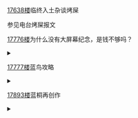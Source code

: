 [17638楼](https://bbs.nga.cn/read.php?tid=27130525&page=882#l17638)临终入土杂谈烤屎

参见电台烤屎报文

[17776楼](https://bbs.nga.cn/read.php?tid=27130525&page=889#l17776)为什么没有大屏幕纪念，是钱不够吗？

<details>
  <summary></summary>
  
  <img src="https://img.nga.178.com/attachments/mon_202106/29/-zue37Q2o-akeqZ16T3cSu0-vf.jpg.medium.jpg"></img>

  <img src="https://img.nga.178.com/attachments/mon_202106/29/-zue37Q2o-69ynKoT3cSil-ez.jpg.medium.jpg"></img>
  
</details>

[17777楼](https://bbs.nga.cn/read.php?tid=27130525&page=889#l17777)蓝鸟攻略

<details>
  <summary></summary>
  
  《论保存网页的重要性》
  
  零、我该准备什么上蓝鸟之前应该准备的东西有：
  
  轻功/梯子(肉翻人可无视)
  
  用于上蓝鸟的浏览器(别用你平时的浏览器了，新装一个)
  
  必要的插件和脚本
  
  准备这些东西比较麻烦，因此我们准备了一个便携式浏览器懒人包(文件仍然在上传中)。
  
  已经预先装好了下文所提到的所有插件和脚本。一、获得蓝鸟号注册蓝鸟号可以邮箱注册、接码注册或者买现成号；为了减少被橄榄风险，请在获得蓝鸟号的第一时间把缺失的电话/邮箱补上。一个电话可以同时绑两个蓝鸟号，而邮箱只能绑定一个。新人上蓝鸟，首先面临的问题大概率是电话验证，这个时候千万别绑定自己和身边人的+86号码，请找个合适的途径接码。接码接码平台：5sim(推荐)，sms-active(成功率高)，smspva(不推荐)
  
  5sim网址： 5sim.net
  
  Sms-active网址： sms-activate.ru
  
  Smspva网址： smspva.com
  
  以上三个平台都能使用支付宝/微信付款。5sim5sim的优点是号码可以保存两个星期，用过的号可以在activation里面点reuse重新用于接码；因此对于专门投入7月1号的作战的号可以无脑绑5sim号码。推荐的有蒙古(供应商一定要选virtual7，其他供应商很可能接不到)，越南，台湾以及英国(价格贵但据说安全性高)。
  
  如果超过5分钟还没有显示就换地区尝试，注意推特一天内只能换4-5次号码。Sms-activeSms-active成功率更高，有中文方便，但号码不能再回收，注册时可以用，但如果没有及时删除绑定当号被再次验证时就只能写申诉恢复，而这种情况会麻烦很多。
  
  推荐的有越南和罗马尼亚。SmspvaSmspva可以说集合了上面两个平台的缺点……所以不推荐使用。Google voice如果你不在乎钱，绑google voice是最保险的，适合保护长期，当然一个普通GV号价格在8-12元都有，，，自己掂量吧。毛子已经接过码的号还有一种较为折中的方案，去ACCSMARKET买毛子接过码的号，价格1-2元一个，但据说毛子接码的号仍然有各种各样的问题，实在接不到码的情况下可以一试。
  
  (不带cookie的都是坑货，别买，买了三个号均冻结，并且难解冻。建议使用带cookie的号 $0.27+)
  
  二、养号因为是专门用于蓝鸟车爆破的一次性号，所以倒不用特别认真去养，不过基本的养号还是要有的，不然你可能在当天车了几条推后号就sdb必须换号，大大降低了tag轰炸效率。编辑资料请第一时间把头像，简介图和介绍加上，地点和网页可不填。找头像和资料麻烦？请合理使用图片生成器网站。链接后面跟的图片尺寸都可以改，头图建议宽度1500，头像建议宽度400。
  
  [https://picsum.photos/800/500]
  
  [https://source.unsplash.com/1500x1000]发推与抱团注册号的24小时内尽量不要发推文到主tag，可以随便发点东西，或者转发回复一下拜登(其实现在这招似乎已经没那么好用了，，，当然没事发发也没什么损失)；也可以带上tag #相互フォロー 发推，这个tag是用来互相关注的，复制tag里的推文发就行了。注意每条推带tag一般三个就好，不要超过五个，带太多tag不仅发不进去还容易被蓝鸟盯上，，，
  现在蓝鸟官方承认的cubi自动发推不能给新号用了，，，作为替代品可以使用botbird 以及cheap bot来实现自动挂机发推。一个保守的养号起手方式：
  
  发推(不带tag)
  
  fo 3个不是蓝桐的
  
  发推(不带tag)
  
  fo10个蓝桐
  
  发推(带tag求互fo)
  
  挂机器人，3小时一条垃圾话，不带tag或者带一半tag
  
  下号(关容器不退出)，会用cookie quick manager的可以导出Cookies。
  
  切号不要退出推特之后马上换号登录，会有残留的标记设备的Cookies，会被蓝鸟察觉。如何清除Cookie请参阅这里。挂机器人一个比较方便的养号方式是挂机器人(bot，波特)。Cubi是曾经蓝桐们最常使用的挂机器人网站，但最近Cubi服务受限已经无法创建新机器人。因此我们推荐以下两个机器人网站。
  
  Botbird 网址：metabirds.net
  
  Cheapbots 网址：cheapbotsdonequick.com
  
  Botbird 用法与cubi类似，可以在蓝鸟号登录后在random bot里面输入要发的内容就可以自动发推了。当然它还有很多其它功能，这里就不赘述了。Cheapbots 只支持代码，使用起来比较复杂，但熟练之后部署更快。具体教程参见此处(暂未完工，敬请期待)。
  
  一些提醒：无论设置哪种自动波特，请大家不要把频率设的太高(一小时一条差不多够了)，也不要每条都带主tag #桐生ココ。一方面这些波特并不是蓝鸟承认的，使用起来不一定安全，过高频率带tag发推被sdb或冻的可能性还是很高的。另一方面主tag毕竟还是我们的日常茶楼，全都是波特还是比较影响聊天体验的，，，
  
  SDB与冻结随时注意通过网站 shadowban.eu
  
  查看号的sdb状态，如果Search Suggestion Ban 和 Search Ban
  
  全红那么这号就是sdb状态了；Sdb状态的号发推是不能进入tag的。解决方法是不带tag挂机一段时间，一般会在三天内解除。如果三天后还是sdb建议直接换号，反正只是投入7月1号爆破用，不心疼。
  
  如果你的号不幸被冻了，那么就需要写申诉要回，这里随便贴一个申诉小作文模板：
  
  Hi, I just realised that my account is suspended without being informed, I couldn’t think of the reasons for the suspension because I’ve never used script or bot to spam replies or retweets whatsoever.However, if I indeed violated twitter’s ToS, please spare me a second chance and pinpoint my violation so that I can ensure the further violation will not be seen. Thanks.
  
  (悄声说：如果你在小作文中给自己套zzzq身份比如les、黑人，申诉成功率似乎会高很多)写完申诉如果第一时间没收到邮件，那说明你是被误封，这种过一会就会发邮件通知号已经解冻。如果第一时间收到了，有两种情况，第一种直接告诉你违规了，给你解冻了；第二种要求你回邮件，说明蓝鸟要慢慢审理你的号，这种就只能等，，，璐宝建议这种直接开新号更快。一个在7月1号时养的比较成功的号应该是：
  
  shadowban.eu 显示除了Reply Deboosting 其它全绿
  
  号已经绑定好了邮箱手机
  
  注册时间达到5天
  
  已经在主tag发过言，且发推超过100条
  
  拥有30个以上的被关注
  
  这种号就是比较健康能直接投入使用蓝鸟车的号了。进阶内容：利用Cookie无缝切号关于CookieCookie指某些网站为了辨别用户身份而储存在用户本地终端(ClientSide)上的数据(通常经过加密)。推特在登录之后会给你的浏览器返回cookie作为登录凭证，这样当你下次重新打开浏览器时，推特会优先获取浏览器里事先存储的cookie恢复账户登录。当然除了登录凭证，cookie还保存了你的一些设备和浏览器信息。
  
  Cookie在不同浏览器容器里是完全独立的。浏览器隐私模式相当于浏览器新开了一个容器，在所有隐私浏览窗口关闭后，这个容器以及其内部的cookies一并销毁。
  
  注意：若要在同个容器内换账号，请在退出后清空cookie，否则新的账号可能会连带受限。如何添加、删除与修改cookies？对于Firefox浏览器推荐cookie quick manager插件，对于Chrome、edge等基于Chromium内核的浏览器，推荐EditThisCookie插件(网上教程很多)。注意，请在设置中给它们在隐私模式运行的权限。Cookie Quick Manager安装后会在右上角有个曲奇标志，点击“Manage all Cookies”即可管理Cookies。
  
  而当你打开推特时，你可以点击“delete current site cookies”删除推特所有登录信息。
  
  建议LocalStorage也一并删除，其中也储存有一些与账户相关的信息。Cooies Quick Manager管理界面如下所示：
  
  顶部有个下拉框可以用于选择容器。
  
  左边域名窗口，可以右键对应网站删除cookies。
  
  左下角可以导出/导入以Json格式储存的cookies。
  
  右边可以手动编辑与增加cookies信息。
  
  如何使用Cookie登录，绕过推特登录窗口？
  
  假设如下场景：如果你新开了一个隐私窗口，登录了一个推特号挂bot，但在关闭隐私窗口之后，下次你还需要手动登录才能访问这个账户，而多次登录会触发推特风控。
  
  现在你可以在登号之后导出Twitter的cookie(twitter.com)，存储在本机。
  
  下一次开隐私窗口，首先导入上次存储的cookie文件，然后打开推特，你会发现账户重新被登上了。注意，记得给自己的cookie值打码，否则也会被其他人侵入账户。(示例图里的是Recapcha的cookie，与账户无关)
  
  三、开蓝鸟车使用前请装好Tampermonkey插件。
  
  蓝鸟车地址：[https://7355608.aikiri.workers.dev/arashi.user.js]
  
  如果条件允许，尽量开一个单独的ip和浏览器使用蓝鸟车。浏览器推荐推荐附带的火狐，因为可以使用multi-account container，可以实现在一个浏览器上同时开好几辆车。详情看附带的多组独轮车共存教程。
  
  下载地址：[https://ufile.io/fb13jb58Opera]和brave也可以，不是很推荐chrome，不推荐360，搜狗等国内浏览器。使用注意蓝鸟车一定要在主页使用，在tag里开是开不出来的。
  
  蓝鸟车的最快速率是2.5s/条，但蓝鸟每2小时有300推(不一定准确，总之是300左右)的发推上限，蓝鸟车无法突破这个上限，所以请根据自己手里的号和想要的效果来决定开多大速率。
  
  有的时候蓝鸟车会卡壳，中间某次推文没有发出去导致后面的推超出字数上限卡在那里，所以最好每隔一段时间注意一下，卡壳了就刷新再开。
  
  开启垂直穿甲模式时，推文长度建议不要超过80，否则很容易出现卡壳。
  
  如果发现直播结束了，也不要停，这个时候一般mmr还是会有很多，一直车到tag里基本只能看到自己人吧。
  
  基本上用了蓝鸟车的新号都很容易在第二天被橄榄，不过别在意，它们被创造出来就是为了这一刻的。
  
  四、网络安全小助手为什么要开这一节？蓝鸟是一个被4v和港杂高强度视奸的地方，所以请务必做好个人信息安全防护。安全小助手请不要做以下自我出道的行为：
  
  在蓝鸟上发任何能关联到自己账户的链接，如网易云音乐、淘宝等分享链接。
  
  (网易云链接有userid参数，淘口令打开者能互相看到对方账户)
  
  使用自己的网盘账户分享文件(作为替代请使用[https://ufile.io/] 等匿名网盘)。
  
  直接分享Word、Excel等含有作者信息的文档。
  
  截图时暴露自己日常使用的任意账户ID、邮箱等。
  
  拿大号加任何QQ群。
  
  使用GitHub分享程序代码时不隐藏邮箱。
  
  拿+86手机号绑定蓝鸟和油管的冲蝗号。
  
  漏打码或者打码不全。
  
  拿自己日常使用的头像、背景图等资料作为蓝鸟账户资料。
  
  打码与截屏打码请不要吝惜，直接打黑码，打全码，不要打普通马赛克，不要漏掉该打码的内容。错误的打码示例正确的打码示例上传图片时，请务必截去手机通知栏、浏览器账户栏等有可能暴露自己账户的内容，截图只截取必要内容。总之，墙外同样需要谨言慎行，在分享任何内容到互联网之前，请仔细检视发出去的内容是否安全。
  
  FK KIRYU COCO AND NEVER COME BACK.ENJOY!
  
</details>

[17893楼](https://bbs.nga.cn/read.php?tid=27130525&page=895#l17893)蓝桐再创作

<details>
  <summary></summary>
  
  <img src="https://img.nga.178.com/attachments/mon_202106/29/-zue37Q2o-36xnXdZ3jT3cSgo-aa.gif"></img>

  <img src="https://img4.nga.178.com/ngabbs/post/smile/ac18.png"></img>蓝桐又在昨天的图上加了新的创作
  
</details>